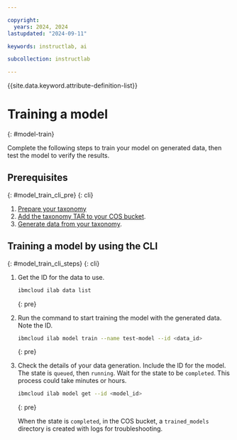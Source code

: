 ```yaml
---

copyright:
  years: 2024, 2024
lastupdated: "2024-09-11"

keywords: instructlab, ai

subcollection: instructlab

---
```


{{site.data.keyword.attribute-definition-list}}


# Training a model
{: #model-train}


Complete the following steps to train your model on generated data, then test the model to verify the results.

## Prerequisites
{: #model_train_cli_pre}
{: cli}

1. [Prepare your taxonomy](/docs/instructlab?topic=instructlab-getting-started#instructlab_taxonomy)
1. [Add the taxonomy TAR to your COS bucket](/docs/instructlab?topic=instructlab-getting-started#instructlab_add).
1. [Generate data from your taxonomy](/docs/instructlab?topic=instructlab-data-generate&interface=cli).


## Training a model by using the CLI
{: #model_train_cli_steps}
{: cli}


1. Get the ID for the data to use.

    ```sh
    ibmcloud ilab data list
    ```
    {: pre}

1. Run the command to start training the model with the generated data. Note the ID.

    ```sh
    ibmcloud ilab model train --name test-model --id <data_id>
    ```
    {: pre}

1. Check the details of your data generation. Include the ID for the model. The state is `queued`, then `running`. Wait for the state to be `completed`. This process could take minutes or hours.

    ```sh
    ibmcloud ilab model get --id <model_id>
    ```
    {: pre}

    When the state is `completed`, in the COS bucket, a `trained_models` directory is created with logs for troubleshooting.
